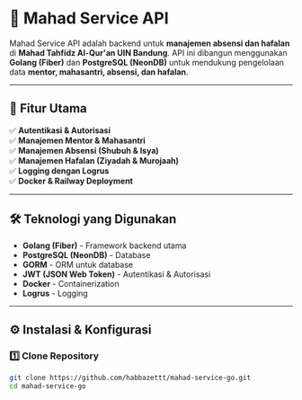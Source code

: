 # 🚀 Mahad Service API

Mahad Service API adalah backend untuk **manajemen absensi dan hafalan** di **Mahad Tahfidz Al-Qur'an UIN Bandung**. API ini dibangun menggunakan **Golang (Fiber)** dan **PostgreSQL (NeonDB)** untuk mendukung pengelolaan data **mentor, mahasantri, absensi, dan hafalan**.

---

## 📌 Fitur Utama

✅ **Autentikasi & Autorisasi**  
✅ **Manajemen Mentor & Mahasantri**  
✅ **Manajemen Absensi (Shubuh & Isya)**  
✅ **Manajemen Hafalan (Ziyadah & Murojaah)**  
✅ **Logging dengan Logrus**  
✅ **Docker & Railway Deployment**  

---

## 🛠️ Teknologi yang Digunakan

- **Golang (Fiber)** - Framework backend utama  
- **PostgreSQL (NeonDB)** - Database  
- **GORM** - ORM untuk database  
- **JWT (JSON Web Token)** - Autentikasi & Autorisasi  
- **Docker** - Containerization
- **Logrus** - Logging  

---

## ⚙️ Instalasi & Konfigurasi

### 1️⃣ Clone Repository  

```sh
git clone https://github.com/habbazettt/mahad-service-go.git
cd mahad-service-go
